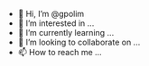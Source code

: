 - 👋 Hi, I’m @gpolim
- 👀 I’m interested in ...
- 🌱 I’m currently learning ...
- 💞️ I’m looking to collaborate on ...
- 📫 How to reach me ...

<!---
gpolim/gpolim is a ✨ special ✨ repository because its `README.md` (this file) appears on your GitHub profile.
You can click the Preview link to take a look at your changes.
--->
